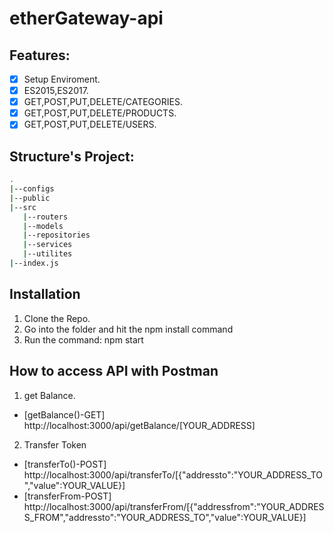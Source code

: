 # etherGateway-api

## Features:
- [x] Setup Enviroment.
- [x] ES2015,ES2017.
- [x] GET,POST,PUT,DELETE/CATEGORIES.
- [x] GET,POST,PUT,DELETE/PRODUCTS.
- [x] GET,POST,PUT,DELETE/USERS.

## Structure's Project:
```bash
.
|--configs
|--public
|--src
   |--routers
   |--models
   |--repositories
   |--services
   |--utilites
|--index.js
```

## Installation
1. Clone the Repo.
2. Go into the folder and hit the npm install command
3. Run the command: npm start

## How to access API with Postman
1. get Balance.
- [getBalance()-GET] http://localhost:3000/api/getBalance/[YOUR_ADDRESS]

2. Transfer Token
- [transferTo()-POST] http://localhost:3000/api/transferTo/[{"addressto":"YOUR_ADDRESS_TO","value":YOUR_VALUE}]
- [transferFrom-POST] http://localhost:3000/api/transferFrom/[{"addressfrom":"YOUR_ADDRESS_FROM","addressto":"YOUR_ADDRESS_TO","value":YOUR_VALUE}]